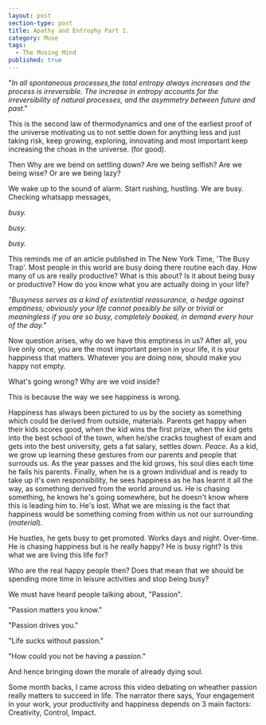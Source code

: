 ```yaml
---
layout: post
section-type: post
title: Apathy and Entrophy Part 1.
category: Muse
tags:
  - The Musing Mind
published: true
---
```


"_In all spontaneous processes,the total entropy always increases and the process is irreversible. The increase in entropy accounts for the irreversibility of natural processes, and the asymmetry between future and past_."

This is the second law of thermodynamics and one of the earliest proof of the universe motivating us to not settle down for anything less and just taking risk, keep growing, exploring, innovating and most important keep increasing the choas in the universe. (for good).

Then Why are we bend on settling down? Are we being selfish? Are we being wise? Or are we being lazy? 

We wake up to the sound of alarm. Start rushing, hustling. We are busy. Checking whatsapp messages, 

_busy._

_busy._

_busy._

This reminds me of an article published in The New York Time, 'The Busy Trap'. Most people in this world are busy doing there routine each day. How many of us are really productive? What is this about? Is it about being busy or productive? How do you know what you are actually doing in your life?

_"Busyness serves as a kind of existential reassurance, a hedge against emptiness; obviously your life cannot possibly be silly or trivial or meaningless if you are so busy, completely booked, in demand every hour of the day."_

Now question arises, why do we have this emptiness in us? After all, you live only once, you are the most important person in your life, it is your happiness that matters. Whatever you are doing now, should make you happy not empty. 

What's going wrong? Why are we void inside? 

This is because the way we see happiness is wrong. 

Happiness has always been pictured to us by the society as something which could be derived from outside, materials. Parents get happy when their kids scores good, when the kid wins the first prize, when the kid gets into the best school of the town, when he/she cracks toughest of exam and gets into the best university, gets a fat salary, settles down. _Peace_. As a kid, we grow up learning these gestures from our parents and people that surrouds us. As the year passes and the kid grows, his soul dies each time he fails his parents. Finally, when he is a grown individual and is ready to take up it's own responsibility, he sees happiness as he has learnt it all the way, as something derived from the world around us. He is chasing something, he knows he's going somewhere, but he doesn't know where this is leading him to. He's lost. What we are missing is the fact that happiness would be something coming from within us not our surrounding (_material_).

He hustles, he gets busy to get promoted. Works days and night. Over-time. He is chasing happiness but is he really happy? He is busy right? Is this what we are living this life for? 

Who are the real happy people then? Does that mean that we should be spending more time in leisure activities and stop being busy?

We must have heard people talking about, "Passion". 

"Passion matters you know."

"Passion drives you."

"Life sucks without passion."

"How could you not be having a passion."

And hence bringing down the morale of already dying soul. 

Some month backs, I came across this video debating on wheather passion really matters to succeed in life. The narrator there says,
Your engagement in your work, your productivity and happiness depends on 3 main factors: Creativity, Control, Impact.
